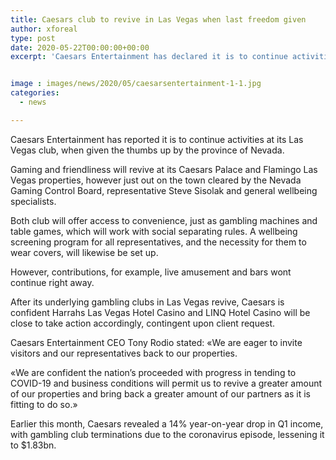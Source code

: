 ```yaml
---
title: Caesars club to revive in Las Vegas when last freedom given
author: xforeal 
type: post
date: 2020-05-22T00:00:00+00:00
excerpt: 'Caesars Entertainment has declared it is to continue activities at its Las Vegas gambling clubs, when given the thumbs up by the province of Nevada '


image : images/news/2020/05/caesarsentertainment-1-1.jpg
categories:
  - news

---
```

Caesars Entertainment has reported it is to continue activities at its Las Vegas club, when given the thumbs up by the province of Nevada. 

Gaming and friendliness will revive at its Caesars Palace and Flamingo Las Vegas properties, however just out on the town cleared by the Nevada Gaming Control Board, representative Steve Sisolak and general wellbeing specialists. 

Both club will offer access to convenience, just as gambling machines and table games, which will work with social separating rules. A wellbeing screening program for all representatives, and the necessity for them to wear covers, will likewise be set up. 

However, contributions, for example, live amusement and bars wont continue right away. 

After its underlying gambling clubs in Las Vegas revive, Caesars is confident Harrahs Las Vegas Hotel Casino and LINQ Hotel Casino will be close to take action accordingly, contingent upon client request. 

Caesars Entertainment CEO Tony Rodio stated: &#171;We are eager to invite visitors and our representatives back to our properties. 

&#171;We are confident the nation&#8217;s proceeded with progress in tending to COVID-19 and business conditions will permit us to revive a greater amount of our properties and bring back a greater amount of our partners as it is fitting to do so.&#187; 

Earlier this month, Caesars revealed a 14&percnt; year-on-year drop in Q1 income, with gambling club terminations due to the coronavirus episode, lessening it to $1.83bn.